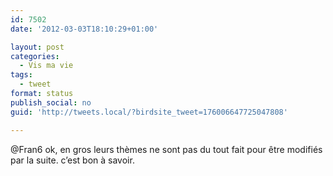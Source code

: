 ```yaml
---
id: 7502
date: '2012-03-03T18:10:29+01:00'

layout: post
categories:
  - Vis ma vie
tags:
  - tweet
format: status
publish_social: no
guid: 'http://tweets.local/?birdsite_tweet=176006647725047808'

---
```


@Fran6 ok, en gros leurs thèmes ne sont pas du tout fait pour être modifiés par la suite. c’est bon à savoir.